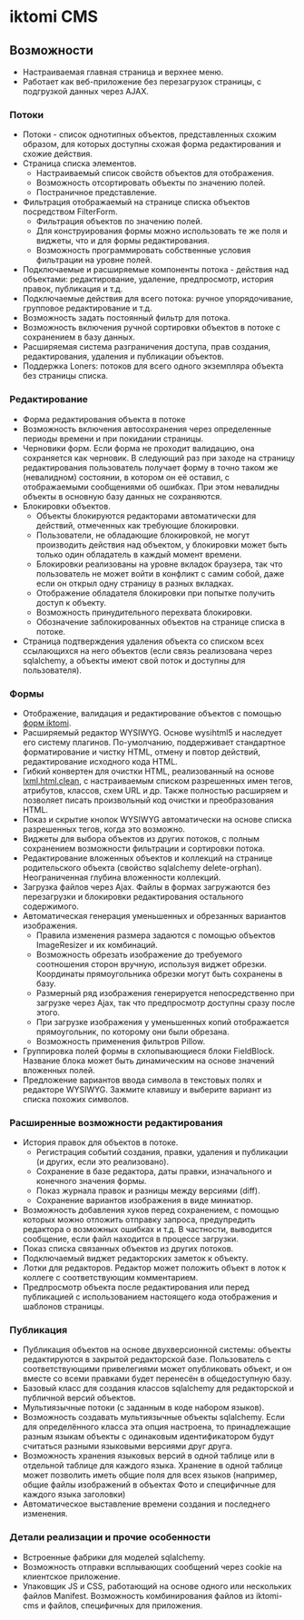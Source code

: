 # iktomi CMS


## Возможности

* Настраиваемая главная страница и верхнее меню.
* Работает как веб-приложение без перезагрузок страницы, с подгрузкой данных через AJAX.

### Потоки

* Потоки - список однотипных объектов, представленных схожим образом,
  для которых доступны схожая форма редактирования и схожие действия.
* Страница списка элементов.
    * Настраиваемый список свойств объектов для отображения.
    * Возможность отсортировать объекты по значению полей.
    * Постраничное представление.
* Фильтрация отображаемый на странице списка объектов посредством FilterForm.
    * Фильтрация объектов по значению полей.
    * Для конструирования формы можно использовать те же поля и виджеты, что и для формы редактирования.
    * Возможность программировать собственные условия фильтрации на уровне полей.
* Подключаемые и расширяемые компоненты потока - действия над объектами: редактирование, удаление,
  предпросмотр, история правок, публикация и т.д.
* Подключаемые действия для всего потока: ручное упорядочивание, групповое редактирование и т.д.
* Возможность задать постоянный фильтр для потока.
* Возможность включения ручной сортировки объектов в потоке с сохранением в базу данных.
* Расширяемая система разграничения доступа, прав создания, редактирования, удаления и публикации объектов.
* Поддержка Loners: потоков для всего одного экземпляра объекта без страницы списка.

### Редактирование

* Форма редактирования объекта в потоке
* Возможность включения автосохранения через определенные периоды времени и при покидании страницы.
* Черновики форм. Если форма не проходит валидацию, она сохраняется как черновик.
  В следующий раз при заходе на страницу редактирования пользователь получает форму
  в точно таком же (невалидном) состоянии, в котором он её оставил, с отображаемыми сообщениями об ошибках.
  При этом невалидны объекты в основную базу данных не сохраняются.
* Блокировки объектов.
    * Объекты блокируются редакторами автоматически для действий, отмеченных как требующие блокировки.
    * Пользователи, не обладающие блокировкой, не могут производить действия над объектом,
      у блокировки может быть только один обладатель в каждый момент времени.
    * Блокировки реализованы на уровне вкладок браузера, так что пользователь не может
      войти в конфликт с самим собой, даже если он открыл одну страницу в разных вкладках.
    * Отображение обладателя блокировки при попытке получить доступ к объекту.
    * Возможность принудительного перехвата блокировки.
    * Обозначение заблокированных объектов на странице списка в потоке.
* Страница подтверждения удаления объекта со списком всех ссылающихся на него объектов
  (если связь реализована через sqlalchemy, а объекты имеют свой поток и доступны для пользователя).

### Формы

* Отображение, валидация и редактирование объектов с помощью
  [форм iktomi](http://iktomi.readthedocs.org/en/latest/forms-basic.html).
* Расширяемый редактор WYSIWYG. Основе wysihtml5 и наследует его систему плагинов.
  По-умолчанию, поддерживает стандартное форматирование и чистку HTML, отмену и повтор действий,
  редактирование исходного кода HTML.
* Гибкий конвертен для очистки HTML, реализованный на основе
  [lxml.html.clean](http://lxml.de/api/lxml.html.clean-module.html),
  с настраиваемым списком разрешенных имен тегов, атрибутов, классов, схем URL и др.
  Также полностью расширяем и позволяет писать произвольный код очистки и преобразования HTML.
* Показ и скрытие кнопок WYSIWYG автоматически на основе списка разрешенных тегов,
  когда это возможно.
* Виджеты для выбора объектов из других потоков, с полным сохранением возможности фильтрации и сортировки потока.
* Редактирование вложенных объектов и коллекций на странице родительского объекта (свойство sqlalchemy
  delete-orphan). Неограниченная глубина вложенности коллекций.
* Загрузка файлов через Ajax. Файлы в формах загружаются без перезагрузки и блокировки
  редактирования остального содержимого.
* Автоматическая генерация уменьшенных и обрезанных вариантов изображения.
    * Правила изменения размера задаются с помощью объектов ImageResizer и их комбинаций.
    * Возможность обрезать изображение до требуемого соотношения сторон вручную,
      используя виджет обрезки. Координаты прямоугольника обрезки могут быть сохранены в базу.
    * Размерный ряд изображения генерируется непосредственно при загрузке через Ajax,
      так что предпросмотр доступны сразу после этого.
    * При загрузке изображения у уменьшенных копий отображается прямоугольник,
      по которому они были обрезана.
    * Возможность применения фильтров Pillow.
* Группировка полей формы в схлопывающиеся блоки FieldBlock.
  Название блока может быть динамическим на основе значений вложенных полей.
* Предложение вариантов ввода символа в текстовых полях и редакторе WYSIWYG.
  Зажмите клавишу и выберите вариант из списка похожих символов.

### Расширенные возможности редактирования

* История правок для объектов в потоке.
    * Регистрация событий создания, правки, удаления и публикации 
      (и других, если это реализовано).
    * Сохранение в базе редактора, даты правки, изначального и конечного значения формы.
    * Показ журнала правок и разницы между версиями (diff).
    * Сохранение вариантов изображения в виде миниатюр.
* Возможность добавления хуков перед сохранением, с помощью которых можно отложить отправку запроса,
  предупредить редактора о возможных ошибках и т.д. В частности, выводится сообщение,
  если файл находится в процессе загрузки.
* Показ списка связанных объектов из других потоков.
* Подключаемый виджет редакторских заметок к объекту.
* Лотки для редакторов. Редактор может положить объект в лоток к коллеге с соответствующим комментарием.
* Предпросмотр объекта после редактирования или перед публикацией с использованием
  настоящего кода отображения и шаблонов страницы.

### Публикация

* Публикация объектов на основе двухверсионной системы: объекты редактируются в закрытой
  редакторской базе. Пользователь с соответствующими привелегиями может опубликовать объект,
  и он вместе со всеми правками будет перенесён в общедоступную базу.
* Базовый класс для создания классов sqlalchemy для редакторской и публичной версий объектов.
* Мультиязычные потоки (с заданным в коде набором языков).
* Возможность создавать мультиязычные объекты sqlalchemy.
  Если для определённого класса эта опция настроена, то принадлежащие разным языкам
  объекты с одинаковым идентификатором будут считаться разными языковыми версиями друг друга.
* Возможность хранения языковых версий в одной таблице или в отдельной таблице для каждого языка.
  Хранение в одной таблице может позволить иметь общие поля для всех языков
  (например, общие файлы изображений в объектах Фото и специфичные для каждого языка заголовки)
* Автоматическое выставление времени создания и последнего изменения.

### Детали реализации и прочие особенности

* Встроенные фабрики для моделей sqlalchemy.
* Возможность отправки всплывающих сообщений через cookie на клиентское приложение.
* Упаковщик JS и CSS, работающий на основе одного или нескольких файлов Manifest.
  Возможность комбинирования файлов из iktomi-cms и файлов, специфичных для приложения.

